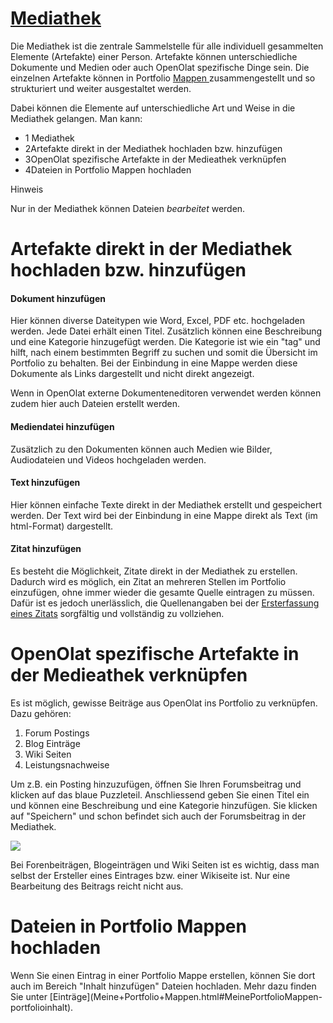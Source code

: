 #  [Mediathek](Mediathek.html)

Die Mediathek ist die zentrale Sammelstelle für alle individuell gesammelten
Elemente (Artefakte) einer Person. Artefakte können unterschiedliche Dokumente
und Medien oder auch OpenOlat spezifische Dinge sein. Die einzelnen Artefakte
können in Portfolio [Mappen ](Meine+Portfolio+Mappen.html)zusammengestellt und
so strukturiert und weiter ausgestaltet werden.

Dabei können die Elemente auf unterschiedliche Art und Weise in die Mediathek
gelangen. Man kann:

  * 1 Mediathek 
  * 2Artefakte direkt in der Mediathek hochladen bzw. hinzufügen
  * 3OpenOlat spezifische Artefakte in der Medieathek verknüpfen
  * 4Dateien in Portfolio Mappen hochladen

Hinweis

Nur in der Mediathek können Dateien _bearbeitet_ werden.

# Artefakte direkt in der Mediathek hochladen bzw. hinzufügen

#### Dokument hinzufügen

Hier können diverse Dateitypen wie Word, Excel, PDF etc. hochgeladen werden.
Jede Datei erhält einen Titel. Zusätzlich können eine Beschreibung und eine
Kategorie hinzugefügt werden. Die Kategorie ist wie ein "tag" und hilft, nach
einem bestimmten Begriff zu suchen und somit die Übersicht im Portfolio zu
behalten. Bei der Einbindung in eine Mappe werden diese Dokumente als Links
dargestellt und nicht direkt angezeigt.  

Wenn in OpenOlat externe Dokumenteneditoren verwendet werden können zudem hier
auch Dateien erstellt werden.

#### Mediendatei hinzufügen

Zusätzlich zu den Dokumenten können auch Medien wie Bilder, Audiodateien und
Videos hochgeladen werden.

#### Text hinzufügen

Hier können einfache Texte direkt in der Mediathek erstellt und gespeichert
werden. Der Text wird bei der Einbindung in eine Mappe direkt als Text (im
html-Format) dargestellt.

#### Zitat hinzufügen

Es besteht die Möglichkeit, Zitate direkt in der Mediathek zu erstellen.
Dadurch wird es möglich, ein Zitat an mehreren Stellen im Portfolio
einzufügen, ohne immer wieder die gesamte Quelle eintragen zu müssen. Dafür
ist es jedoch unerlässlich, die Quellenangaben bei der [Ersterfassung eines
Zitats](Meine+Portfolio+Mappen.html#MeinePortfolioMappen-zitat) sorgfältig und
vollständig zu vollziehen.

# OpenOlat spezifische Artefakte in der Medieathek verknüpfen

Es ist möglich, gewisse Beiträge aus OpenOlat ins Portfolio zu verknüpfen.
Dazu gehören:

  1. Forum Postings
  2. Blog Einträge
  3. Wiki Seiten
  4. Leistungsnachweise

Um z.B. ein Posting hinzuzufügen, öffnen Sie Ihren Forumsbeitrag und klicken
auf das blaue Puzzleteil. Anschliessend geben Sie einen Titel ein und können
eine Beschreibung und eine Kategorie hinzufügen. Sie klicken auf "Speichern"
und schon befindet sich auch der Forumsbeitrag in der Mediathek.

![](../../download/attachments/590041/pf_forumseintrag_DE.png)

Bei Forenbeiträgen, Blogeinträgen und Wiki Seiten ist es wichtig, dass man
selbst der Ersteller eines Eintrages bzw. einer Wikiseite ist. Nur eine
Bearbeitung des Beitrags reicht nicht aus.

# Dateien in Portfolio Mappen hochladen

Wenn Sie einen Eintrag in einer Portfolio Mappe erstellen, können Sie dort
auch im Bereich "Inhalt hinzufügen" Dateien hochladen. Mehr dazu finden Sie
unter [Einträge](Meine+Portfolio+Mappen.html#MeinePortfolioMappen-
portfolioinhalt).

